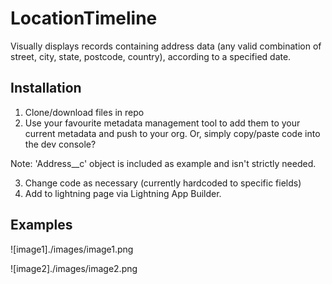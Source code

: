 # LocationTimeline
Visually displays records containing address data (any valid combination of street, city, state, postcode, country), according to a specified date.

## Installation
1. Clone/download files in repo
2. Use your favourite metadata management tool to add them to your current metadata and push to your org. Or, simply copy/paste code into the dev console?

Note: 'Address__c' object is included as example and isn't strictly needed.

3. Change code as necessary (currently hardcoded to specific fields)
4. Add to lightning page via Lightning App Builder.

## Examples
![image1]./images/image1.png

![image2]./images/image2.png